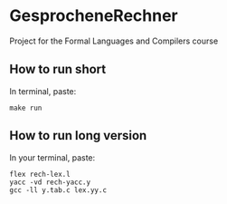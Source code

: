 # GesprocheneRechner

Project for the Formal Languages and Compilers course

## How to run short

In terminal, paste:

```(bash)
make run
```

## How to run long version

In your terminal, paste:

```(bash)
flex rech-lex.l
yacc -vd rech-yacc.y
gcc -ll y.tab.c lex.yy.c
```
